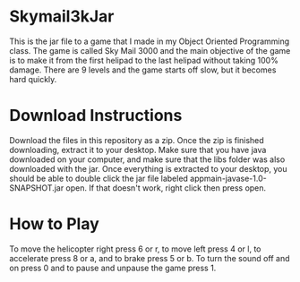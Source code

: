 # Skymail3kJar
This is the jar file to a game that I made in my Object Oriented Programming class. 
The game is called Sky Mail 3000 and the main objective of the game is to make it from the first 
helipad to the last helipad without taking 100% damage. There are 9 levels and the game starts off slow,
but it becomes hard quickly. 
# Download Instructions
Download the files in this repository as a zip. Once the zip is finished downloading, extract it to your desktop.
Make sure that you have java downloaded on your computer, and make sure that the libs folder was also downloaded with the jar.
Once everything is extracted to your desktop, you should be able to double click the jar file labeled
appmain-javase-1.0-SNAPSHOT.jar open. If that doesn't work, right click then press open.
# How to Play
To move the helicopter right press 6 or r, to move left press 4 or l, to accelerate press 8 or a, and to brake press 5 or b. 
To turn the sound off and on press 0 and to pause and unpause the game press 1.
